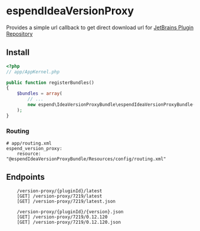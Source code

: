 espendIdeaVersionProxy
=================

Provides a simple url callback to get direct download url for [JetBrains Plugin Repository](https://plugins.jetbrains.com/)

## Install

``` php
<?php
// app/AppKernel.php

public function registerBundles()
{
    $bundles = array(
        // ...
        new espend\IdeaVersionProxyBundle\espendIdeaVersionProxyBundle(),
    );
}
```

### Routing

```
# app/routing.xml
espend_version_proxy:
    resource: "@espendIdeaVersionProxyBundle/Resources/config/routing.xml"
```

## Endpoints

```
    /version-proxy/{pluginId}/latest
    [GET] /version-proxy/7219/latest
    [GET] /version-proxy/7219/latest.json

    /version-proxy/{pluginId}/{version}.json
    [GET] /version-proxy/7219/0.12.120
    [GET] /version-proxy/7219/0.12.120.json
```